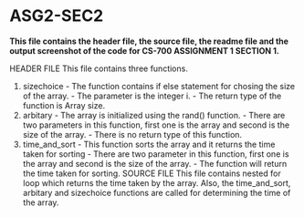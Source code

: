 # ASG2-SEC2
**This file contains the header file, the source file, the readme file and the output screenshot of the code for CS-700 ASSIGNMENT 1 SECTION 1.**

HEADER FILE
This file contains three functions.
1. sizechoice - The function contains if else statement for chosing the size of the array.
              - The parameter is the integer i.
              - The return type of the function is Array size.
2. arbitary - The array is initialized using the rand() function.
            - There are two parameters in this function, first one is the array and second is the size of the array.
            - There is no return type of this function.
3. time_and_sort - This function sorts the array and it returns the time taken for sorting
                 - There are two parameter in this function, first one is the array and second is the size of the array.
                 - The function will return the time taken for sorting.
SOURCE FILE
This file contains nested for loop which returns the time taken by the array. Also, the time_and_sort, arbitary and sizechoice functions are called for determining the time of the array.


